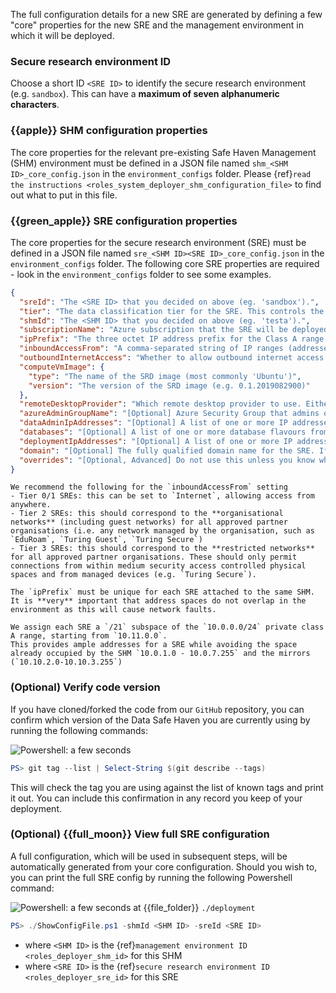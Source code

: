 The full configuration details for a new SRE are generated by defining a few "core" properties for the new SRE and the management environment in which it will be deployed.

### Secure research environment ID

Choose a short ID `<SRE ID>` to identify the secure research environment (e.g. `sandbox`).
This can have a **maximum of seven alphanumeric characters**.

### {{apple}} SHM configuration properties

The core properties for the relevant pre-existing Safe Haven Management (SHM) environment must be defined in a JSON file named `shm_<SHM ID>_core_config.json` in the `environment_configs` folder.
Please {ref}`read the instructions <roles_system_deployer_shm_configuration_file>` to find out what to put in this file.

### {{green_apple}} SRE configuration properties

The core properties for the secure research environment (SRE) must be defined in a JSON file named `sre_<SHM ID><SRE ID>_core_config.json` in the `environment_configs` folder.
The following core SRE properties are required - look in the `environment_configs` folder to see some examples.

```json
{
  "sreId": "The <SRE ID> that you decided on above (eg. 'sandbox').",
  "tier": "The data classification tier for the SRE. This controls the outbound network restrictions on the SRE and which mirror set the SRE is peered with",
  "shmId": "The <SHM ID> that you decided on above (eg. 'testa').",
  "subscriptionName": "Azure subscription that the SRE will be deployed into.",
  "ipPrefix": "The three octet IP address prefix for the Class A range used by the management environment. See below for suggestion on how to set this",
  "inboundAccessFrom": "A comma-separated string of IP ranges (addresses or CIDR ranges) from which access to the RDS webclient is permitted. See below for suggestion on how to set this.",
  "outboundInternetAccess": "Whether to allow outbound internet access from inside the remote desktop environment. Either ('Yes', 'Allow', 'Permit'), ('No', 'Deny', 'Forbid') or 'default' (for Tier 0 and 1 'Allow' otherwise 'Deny')",
  "computeVmImage": {
    "type": "The name of the SRD image (most commonly 'Ubuntu')",
    "version": "The version of the SRD image (e.g. 0.1.2019082900)"
  },
  "remoteDesktopProvider": "Which remote desktop provider to use. Either 'ApacheGuacamole' (recommended, tiers 0-3) or 'MicrosoftRDS' (tiers 2-3 only)",
  "azureAdminGroupName": "[Optional] Azure Security Group that admins of this SRE will belong to. If not specified then the same one as the SHM will be used.",
  "dataAdminIpAddresses": "[Optional] A list of one or more IP addresses which admins will be using to transfer sensitive data to/from the secure Azure storage area (if not specified then Turing IP addresses will be used).",
  "databases": "[Optional] A list of one or more database flavours from the following list ('MSSQL', 'PostgreSQL'). For example ['MSSQL', 'PostgreSQL'] would deploy both an MS-SQL and a PostgreSQL database.",
  "deploymentIpAddresses": "[Optional] A list of one or more IP addresses which admins will be using when deploying the SRE (if not specified then deployment commands from any IP address will be permitted).",
  "domain": "[Optional] The fully qualified domain name for the SRE. If not specified then <SRE ID>.<SHM domain> will be used.",
  "overrides": "[Optional, Advanced] Do not use this unless you know what you're doing! If you want to override any of the default settings, you can do so by creating the same JSON structure that would be found in the final config file and nesting it under this entry. For example, to change the name of the Key Vault secret containing the MSSQL admin password, you could use something like: 'sre: { databases: { dbmssql: { adminPasswordSecretName: my-password-name } } }'"
}
```

```{tip}
We recommend the following for the `inboundAccessFrom` setting
- Tier 0/1 SREs: this can be set to `Internet`, allowing access from anywhere.
- Tier 2 SREs: this should correspond to the **organisational networks** (including guest networks) for all approved partner organisations (i.e. any network managed by the organisation, such as `EduRoam`, `Turing Guest`, `Turing Secure`)
- Tier 3 SREs: this should correspond to the **restricted networks** for all approved partner organisations. These should only permit connections from within medium security access controlled physical spaces and from managed devices (e.g. `Turing Secure`).
```

```{important}
The `ipPrefix` must be unique for each SRE attached to the same SHM.
It is **very** important that address spaces do not overlap in the environment as this will cause network faults.
```

```{admonition} Alan Turing Institute default
We assign each SRE a `/21` subspace of the `10.0.0.0/24` private class A range, starting from `10.11.0.0`.
This provides ample addresses for a SRE while avoiding the space already occupied by the SHM `10.0.1.0 - 10.0.7.255` and the mirrors (`10.10.2.0-10.10.3.255`)
```

### (Optional) Verify code version

If you have cloned/forked the code from our `GitHub` repository, you can confirm which version of the Data Safe Haven you are currently using by running the following commands:

![Powershell: a few seconds](https://img.shields.io/static/v1?style=for-the-badge&logo=powershell&label=local&color=blue&message=a%20few%20seconds)

```powershell
PS> git tag --list | Select-String $(git describe --tags)
```

This will check the tag you are using against the list of known tags and print it out.
You can include this confirmation in any record you keep of your deployment.

### (Optional) {{full_moon}} View full SRE configuration

A full configuration, which will be used in subsequent steps, will be automatically generated from your core configuration.
Should you wish to, you can print the full SRE config by running the following Powershell command:

![Powershell: a few seconds](https://img.shields.io/static/v1?style=for-the-badge&logo=powershell&label=local&color=blue&message=a%20few%20seconds) at {{file_folder}} `./deployment`

```powershell
PS> ./ShowConfigFile.ps1 -shmId <SHM ID> -sreId <SRE ID>
```

- where `<SHM ID>` is the {ref}`management environment ID <roles_deployer_shm_id>` for this SHM
- where `<SRE ID>` is the {ref}`secure research environment ID <roles_deployer_sre_id>` for this SRE
